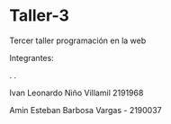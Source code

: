 # Taller-3
<p> Tercer taller programación en la web <p>
<p> Integrantes:<p>

.
.
<p> Ivan Leonardo Niño Villamil 2191968 <p>
<p> Amin Esteban Barbosa Vargas - 2190037 <p>
 
